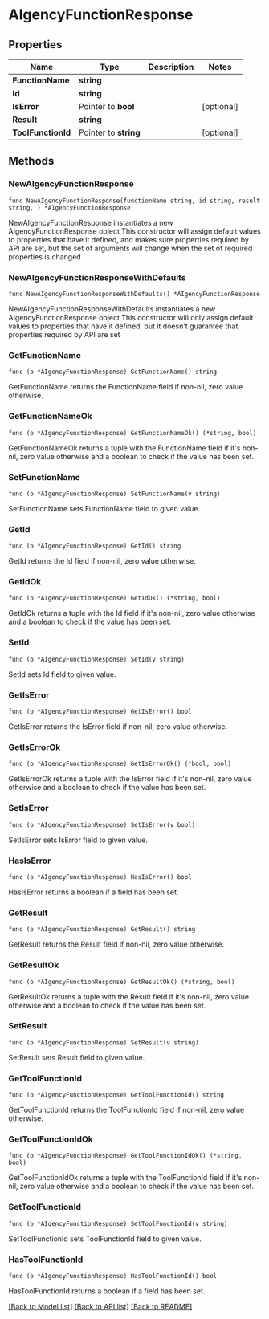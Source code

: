 # AIgencyFunctionResponse

## Properties

Name | Type | Description | Notes
------------ | ------------- | ------------- | -------------
**FunctionName** | **string** |  | 
**Id** | **string** |  | 
**IsError** | Pointer to **bool** |  | [optional] 
**Result** | **string** |  | 
**ToolFunctionId** | Pointer to **string** |  | [optional] 

## Methods

### NewAIgencyFunctionResponse

`func NewAIgencyFunctionResponse(functionName string, id string, result string, ) *AIgencyFunctionResponse`

NewAIgencyFunctionResponse instantiates a new AIgencyFunctionResponse object
This constructor will assign default values to properties that have it defined,
and makes sure properties required by API are set, but the set of arguments
will change when the set of required properties is changed

### NewAIgencyFunctionResponseWithDefaults

`func NewAIgencyFunctionResponseWithDefaults() *AIgencyFunctionResponse`

NewAIgencyFunctionResponseWithDefaults instantiates a new AIgencyFunctionResponse object
This constructor will only assign default values to properties that have it defined,
but it doesn't guarantee that properties required by API are set

### GetFunctionName

`func (o *AIgencyFunctionResponse) GetFunctionName() string`

GetFunctionName returns the FunctionName field if non-nil, zero value otherwise.

### GetFunctionNameOk

`func (o *AIgencyFunctionResponse) GetFunctionNameOk() (*string, bool)`

GetFunctionNameOk returns a tuple with the FunctionName field if it's non-nil, zero value otherwise
and a boolean to check if the value has been set.

### SetFunctionName

`func (o *AIgencyFunctionResponse) SetFunctionName(v string)`

SetFunctionName sets FunctionName field to given value.


### GetId

`func (o *AIgencyFunctionResponse) GetId() string`

GetId returns the Id field if non-nil, zero value otherwise.

### GetIdOk

`func (o *AIgencyFunctionResponse) GetIdOk() (*string, bool)`

GetIdOk returns a tuple with the Id field if it's non-nil, zero value otherwise
and a boolean to check if the value has been set.

### SetId

`func (o *AIgencyFunctionResponse) SetId(v string)`

SetId sets Id field to given value.


### GetIsError

`func (o *AIgencyFunctionResponse) GetIsError() bool`

GetIsError returns the IsError field if non-nil, zero value otherwise.

### GetIsErrorOk

`func (o *AIgencyFunctionResponse) GetIsErrorOk() (*bool, bool)`

GetIsErrorOk returns a tuple with the IsError field if it's non-nil, zero value otherwise
and a boolean to check if the value has been set.

### SetIsError

`func (o *AIgencyFunctionResponse) SetIsError(v bool)`

SetIsError sets IsError field to given value.

### HasIsError

`func (o *AIgencyFunctionResponse) HasIsError() bool`

HasIsError returns a boolean if a field has been set.

### GetResult

`func (o *AIgencyFunctionResponse) GetResult() string`

GetResult returns the Result field if non-nil, zero value otherwise.

### GetResultOk

`func (o *AIgencyFunctionResponse) GetResultOk() (*string, bool)`

GetResultOk returns a tuple with the Result field if it's non-nil, zero value otherwise
and a boolean to check if the value has been set.

### SetResult

`func (o *AIgencyFunctionResponse) SetResult(v string)`

SetResult sets Result field to given value.


### GetToolFunctionId

`func (o *AIgencyFunctionResponse) GetToolFunctionId() string`

GetToolFunctionId returns the ToolFunctionId field if non-nil, zero value otherwise.

### GetToolFunctionIdOk

`func (o *AIgencyFunctionResponse) GetToolFunctionIdOk() (*string, bool)`

GetToolFunctionIdOk returns a tuple with the ToolFunctionId field if it's non-nil, zero value otherwise
and a boolean to check if the value has been set.

### SetToolFunctionId

`func (o *AIgencyFunctionResponse) SetToolFunctionId(v string)`

SetToolFunctionId sets ToolFunctionId field to given value.

### HasToolFunctionId

`func (o *AIgencyFunctionResponse) HasToolFunctionId() bool`

HasToolFunctionId returns a boolean if a field has been set.


[[Back to Model list]](../README.md#documentation-for-models) [[Back to API list]](../README.md#documentation-for-api-endpoints) [[Back to README]](../README.md)


